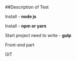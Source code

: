 ##Description of Test
<p>Install - <b>node js</b><p/>
<p>Install - <b>npm or yarn</b><p/>
<p>Start project need to write - <b>gulp</b><p/>
<p>Front-end part<p/>
<p>GIT<p/>
